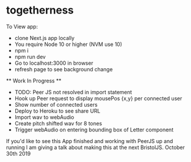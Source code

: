 # togetherness

To View app:
  * clone Next.js app locally
  * You require Node 10 or higher (NVM use 10)
  * npm i
  * npm run dev
  * Go to localhost:3000 in browser
  * refresh page to see background change

** Work In Progress **

* TODO: Peer JS not resolved in import statement
* Hook up Peer request to display mousePos {x,y} per connected user
* Show number of connected users
* Deploy to Heroku to see share URL
* Import wav to webAudio
* Create pitch shifted wav for 8 tones
* Trigger webAudio on entering bounding box of Letter component

If you'd like to see this App finished and working with PeerJS up and running I am giving a talk about making this at the next BristolJS. October 30th 2019

